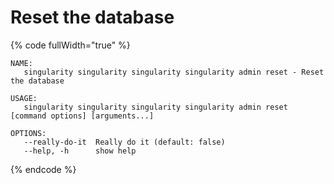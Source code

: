 # Reset the database

{% code fullWidth="true" %}
```
NAME:
   singularity singularity singularity singularity admin reset - Reset the database

USAGE:
   singularity singularity singularity singularity admin reset [command options] [arguments...]

OPTIONS:
   --really-do-it  Really do it (default: false)
   --help, -h      show help
```
{% endcode %}
